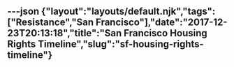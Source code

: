 ---json
{"layout":"layouts/default.njk","tags":["Resistance","San Francisco"],"date":"2017-12-23T20:13:18","title":"San Francisco Housing Rights Timeline","slug":"sf-housing-rights-timeline"}
---

